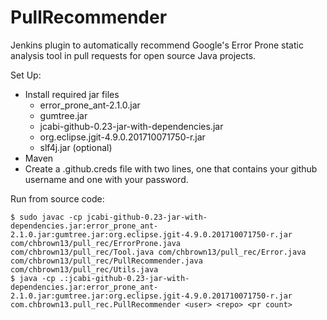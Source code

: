 # PullRecommender
Jenkins plugin to automatically recommend Google's Error Prone static analysis tool in pull requests for open source Java projects.

Set Up:
* Install required jar files 
	* error_prone_ant-2.1.0.jar 
	* gumtree.jar 
	* jcabi-github-0.23-jar-with-dependencies.jar
	* org.eclipse.jgit-4.9.0.201710071750-r.jar
	* slf4j.jar (optional)
* Maven
* Create a .github.creds file with two lines, one that contains your github username and one with your password.


Run from source code:
```
$ sudo javac -cp jcabi-github-0.23-jar-with-dependencies.jar:error_prone_ant-2.1.0.jar:gumtree.jar:org.eclipse.jgit-4.9.0.201710071750-r.jar com/chbrown13/pull_rec/ErrorProne.java com/chbrown13/pull_rec/Tool.java com/chbrown13/pull_rec/Error.java com/chbrown13/pull_rec/PullRecommender.java com/chbrown13/pull_rec/Utils.java
$ java -cp .:jcabi-github-0.23-jar-with-dependencies.jar:error_prone_ant-2.1.0.jar:gumtree.jar:org.eclipse.jgit-4.9.0.201710071750-r.jar com.chbrown13.pull_rec.PullRecommender <user> <repo> <pr count>
```

